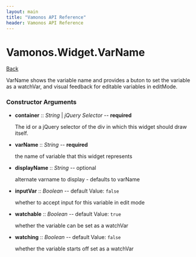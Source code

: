 ```yaml
---
layout: main
title: "Vamonos API Reference"
header: Vamonos API Reference
---
```



Vamonos.Widget.VarName
======================

[Back](index.html)

VarName shows the variable name and provides a buton to set the variable as a watchVar, and visual feedback for editable variables in editMode.


### Constructor Arguments

 * **container** :: *String* | *jQuery Selector* -- **required**

    The id or a jQuery selector of the div in which this widget should draw itself.



 * **varName** :: *String* -- **required**

    the name of variable that this widget represents



 * **displayName** :: *String* -- optional

    alternate varname to display - defaults to varName



 * **inputVar** :: *Boolean* -- default Value: `false`

    whether to accept input for this variable in edit mode



 * **watchable** :: *Boolean* -- default Value: `true`

    whether the variable can be set as a watchVar



 * **watching** :: *Boolean* -- default Value: `false`

    whether the variable starts off set as a watchVar



